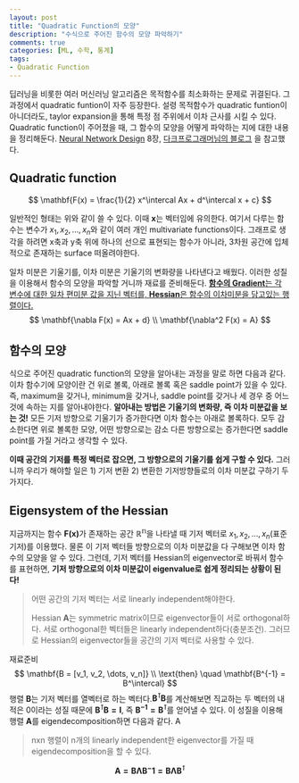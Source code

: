 ```yaml
---
layout: post
title: "Quadratic Function의 모양"
description: "수식으로 주어진 함수의 모양 파악하기"
comments: true
categories: [ML, 수학, 통계]
tags:
- Quadratic Function
---
```




딥러닝을 비롯한 여러 머신러닝 알고리즘은 목적함수를 최소화하는 문제로 귀결된다. 그 과정에서 quadratic funtion이 자주 등장한다. 설령 목적함수가 quadratic funtion이 아니더라도, taylor expansion을 통해 특정 점 주위에서 이차 근사를 시킬 수 있다. Quadratic function이 주어졌을 때, 그 함수의 모양을 어떻게 파악하는 지에 대한 내용을 정리해둔다.  [Neural Network Design](http://hagan.okstate.edu/NNDesign.pdf) 8장, [다크프로그래머님의 블로그](http://darkpgmr.tistory.com/132) 을 참고했다. 



## Quadratic function

$$
\mathbf{F(x) = \frac{1}{2} x^\intercal Ax + d^\intercal x + c}
$$

일반적인 형태는 위와 같이 쓸 수 있다. 이때 $\mathbf{x}$는 벡터임에 유의한다. 여기서 다루는 함수는 변수가 $x_1, x_2, \dots, x_n$와 같이 여러 개인 multivariate functions이다. 그래프로 생각을 하려면 x축과 y축 위에 하나의 선으로 표현되는 함수가 아니라, 3차원 공간에 입체적으로 존재하는 surface 떠올려야한다.

일차 미분은 기울기를, 이차 미분은 기울기의 변화량을 나타낸다고 배웠다. 이러한 성질을 이용해서 함수의 모양을 파악할 거니까 재료를 준비해둔다. [**함수의 Gradient**는 각 변수에 대한 일차 편미분 값을 지닌 벡터를, **Hessian**은 함수의 이차미분을 담고있는 행렬이다.](http://darkpgmr.tistory.com/132) 
$$
\mathbf{\nabla F(x) = Ax + d}  \\
\mathbf{\nabla^2 F(x) = A}
$$



## 함수의 모양

식으로 주어진 quadratic function의 모양을 알아내는 과정을 말로 하면 다음과 같다. 이차 함수기에 모양이란 건 위로 볼록, 아래로 볼록 혹은 saddle point가 있을 수 있다. 즉, maximum을 갖거나, minimum을 갖거나, saddle point를 갖거나 세 경우 중 어느 것에 속하는 지를 알아내야한다. **알아내는 방법은 기울기의 변화량, 즉 이차 미분값을 보는 것!** 모든 기저 방향으로 기울기가 증가한다면 이차 함수는 아래로 볼록하다. 모두 감소한다면 위로 볼록한 모양, 어떤 방향으로는 감소 다른 방향으로는 증가한다면 saddle point를 가질 거라고 생각할 수 있다.

**이때 공간의 기저를 특정 벡터로 잡으면, 그 방향으로의 기울기를 쉽게 구할 수 있다.** 그러니까 우리가 해야할 일은 1) 기저 변환 2) 변환한 기저방향들로의 이차 미분값 구하기 두 가지다.



## Eigensystem of the Hessian

지금까지는 함수 $\mathbf{F(x)}$가 존재하는 공간 $\mathbb{R^n}$을 나타낼 때 기저 벡터로 $x_1, x_2, \dots, x_n$(표준 기저)를 이용했다. 물론 이 기저 벡터들 방향으로의 이차 미분값을 다 구해보면 이차 함수의 모양을 알 수 있다. 그런데, 기저 벡터를 Hessian의 eigenvector로 바꿔서 함수를 표현하면, **기저 방향으로의 이차 미분값이 eigenvalue로 쉽게 정리되는 상황이 된다!** 

> 어떤 공간의 기저 벡터는 서로 linearly independent해야한다. 
>
> Hessian $\mathbf{A}$는 symmetric matrix이므로 eigenvector들이 서로 orthogonal하다. 서로 orthogonal한 벡터들은 linearly independent하다(충분조건). 그러므로 Hessian의 eigenvector들을 공간의 기저 벡터로 사용할 수 있다. 



재료준비
$$
\mathbf{B = [v_1, v_2, \dots, v_n]} \\
\text{then} \quad \mathbf{B^{-1} = B^\intercal}
$$
행렬 $\mathbf{B}$는 기저 벡터를 열벡터로 하는 벡터다.$\mathbf{B^\intercal B}$를 계산해보면 직교하는 두 벡터의 내적은 0이라는 성질 때문에 $\mathbf{B^\intercal B = I}$, 즉 $\mathbf{B^{-1} = B^\intercal}$를 얻어낼 수 있다. 이 성질을 이용해 행렬 $\mathbf{A}$를 eigendecomposition하면 다음과 같다. A

> nxn 행렬이 n개의 linearly independent한 eigenvector를 가질 때 eigendecomposition을 할 수 있다.

$$
\mathbf{A = B \Lambda B^-1 = B \Lambda B^\intercal}
$$


